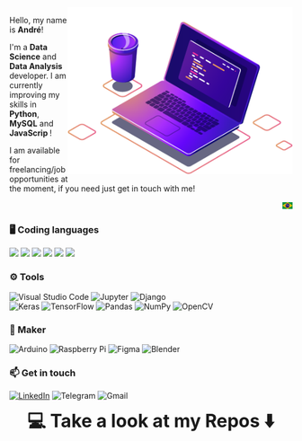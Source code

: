 <img src="https://raw.githubusercontent.com/AndrewLaganaro/AndrewLaganaro/main/images/computer-illustration.png" min-width="400px" max-width="400px" width="400px" align="right" alt="Computador Andrew">
<p align="left">
  Hello, my name is <b>André</b>!
  
  I'm a <b>Data Science</b> and <b>Data Analysis</b> developer.
  I am currently improving my skills in <b>Python</b>, <b>MySQL</b> and <b>JavaScrip </b>!

  I am available for freelancing/job opportunities at the moment, if you need just get in touch with me! 
</p>

<p align="right">
  <kbd><a href="https://github.com/AndrewLaganaro/AndrewLaganaro/blob/main/translations/README.br.md" alt="Brazilian">
  <img title="Brazilian" alt="Brazilian" src="images/br.jpg" width="18"></a></kbd>
</p>

### 🖥 Coding languages

  ![](https://img.shields.io/badge/Python-informational?style=plastic&logo=Python&logoColor=white&color=blue)
  ![](https://img.shields.io/badge/R-informational?style=plastic&logo=R&logoColor=white&color=gray)
  ![](https://img.shields.io/badge/C++-informational?style=plastic&logo=c%2B%2B&logoColor=white&color=0D76A8)
  ![](https://img.shields.io/badge/JavaScript-informational?style=plastic&logo=JavaScript&logoColor=white&color=yellow)
  ![](https://img.shields.io/badge/MongoDB-informational?style=plastic&logo=MongoDB&logoColor=white&color=green)
  ![](https://img.shields.io/badge/MySQL-informational?style=plastic&logo=MySQL&logoColor=white&color=orange)

### ⚙ Tools

  ![Visual Studio Code](https://img.shields.io/badge/VisualStudioCode-0078d7.svg?&style=plastic&logo=visual-studio-code&logoColor=white)
  ![Jupyter](https://img.shields.io/badge/Jupyter-%23F37626.svg?&style=plastic&logo=Jupyter&logoColor=white)
  ![Django](https://img.shields.io/badge/django-%23092E20.svg?&style=plastic&logo=django&logoColor=white)
  <br>
  ![Keras](https://img.shields.io/badge/Keras-%23D00000.svg?&style=plastic&logo=Keras&logoColor=white)
  ![TensorFlow](https://img.shields.io/badge/TensorFlow-%23FF6F00.svg?&style=plastic&logo=TensorFlow&logoColor=white)
  ![Pandas](https://img.shields.io/badge/pandas-%23150458.svg?&style=plastic&logo=pandas&logoColor=white)
  ![NumPy](https://img.shields.io/badge/numpy-%23013243.svg?&style=plastic&logo=numpy&logoColor=white)
  ![OpenCV](https://img.shields.io/badge/opencv-%23white.svg?&style=plastic&logo=opencv&logoColor=white)
  
### 🧪 Maker

  ![Arduino](https://img.shields.io/badge/-Arduino-00979D?style=plastic&logo=Arduino&logoColor=white)
  ![Raspberry Pi](https://img.shields.io/badge/-RaspberryPi-C51A4A?style=plastic&logo=Raspberry-Pi)
  ![Figma](https://img.shields.io/badge/figma-%23F24E1E.svg?&style=plastic&logo=figma&logoColor=white)
  ![Blender](https://img.shields.io/badge/blender-%23F5792A.svg?&style=plastic&logo=blender&logoColor=white)

### 📫 Get in touch

  [![LinkedIn](https://img.shields.io/badge/LinkedIn-informational?style=plastic&logo=linkedin&logoColor=white&color=0D76A8)](https://www.linkedin.com/in/andrewlaganaro/)
  ![Telegram](https://img.shields.io/badge/Telegram-informational?style=plastic&logo=telegram&logoColor=white&color=2CA5E0)
  ![Gmail](https://img.shields.io/badge/Gmail-informational?style=plastic&logo=gmail&logoColor=white&color=D14836)
  <br>
  
<p align="center"><font size="+3"><b> 💻 Take a look at my Repos ⬇️ </b></font></p>
